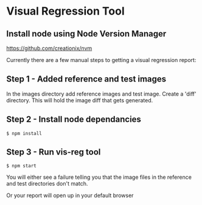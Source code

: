# Visual Regression Tool

## Install node using Node Version Manager

https://github.com/creationix/nvm

Currently there are a few manual steps to getting a visual regression report:

## Step 1 - Added reference and test images

In the images directory add reference images and test image.
Create a 'diff' directory. This will hold the image diff that gets generated.

## Step 2 - Install node dependancies

```$ npm install```

## Step 3 - Run vis-reg tool

```$ npm start```

You will either see a failure telling you that the image files in the reference and test directories don't match.

Or your report will open up in your default browser
